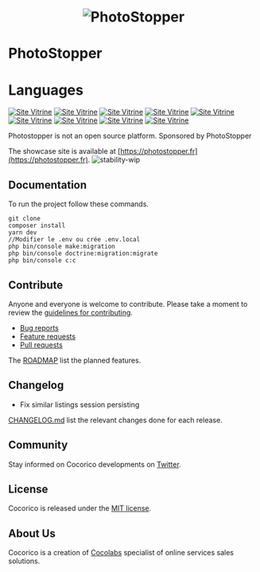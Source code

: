 <h1 align="center">
    <img src="https://admin.photostopper.fr/build/images/icon.36a6633e.png" alt="PhotoStopper"/>
</h1>

# PhotoStopper


# Languages

[![Site Vitrine](https://img.shields.io/badge/React-20232A?style=for-the-badge&logo=react&logoColor=61DAFB)](https://fr.reactjs.org/)
[![Site Vitrine](https://img.shields.io/badge/React_Native-20232A?style=for-the-badge&logo=react&logoColor=61DAFB)](https://reactnative.dev/docs/getting-started)
[![Site Vitrine](https://img.shields.io/badge/PHP-777BB4?style=for-the-badge&logo=php&logoColor=white)](https://symfony.com/)
[![Site Vitrine](https://img.shields.io/badge/HTML-239120?style=for-the-badge&logo=html5&logoColor=white)](https://developer.mozilla.org/fr/docs/Web/HTML)
[![Site Vitrine](https://img.shields.io/badge/CSS-239120?&style=for-the-badge&logo=css3&logoColor=white)](https://developer.mozilla.org/fr/docs/Web/CSS/Reference)
[![Site Vitrine](https://img.shields.io/badge/JavaScript-F7DF1E?style=for-the-badge&logo=javascript&logoColor=black)](https://developer.mozilla.org/fr/docs/Web/JavaScript)
[![Site Vitrine](https://img.shields.io/badge/Sass-CC6699?style=for-the-badge&logo=sass&logoColor=white)](https://sass-lang.com/documentation)
[![Site Vitrine](https://img.shields.io/badge/Bootstrap-563D7C?style=for-the-badge&logo=bootstrap&logoColor=white)](https://getbootstrap.com/docs/4.1/getting-started/introduction/)
[![Site Vitrine](https://img.shields.io/badge/MySQL-00000F?style=for-the-badge&logo=mysql&logoColor=white)](https://dev.mysql.com/doc/)



Photostopper is not an open source platform. Sponsored by PhotoStopper

The showcase site is available at [https://photostopper.fr](https://photostopper.fr).
![stability-wip](https://img.shields.io/badge/stability-work_in_progress-lightgrey.svg)

## Documentation

To run the project follow these commands.

```
git clone 
composer install
yarn dev
//Modifier le .env ou crée .env.local
php bin/console make:migration
php bin/console doctrine:migration:migrate
php bin/console c:c
```

## Contribute

Anyone and everyone is welcome to contribute. Please take a moment to
review the [guidelines for contributing](CONTRIBUTING.md).

* [Bug reports](CONTRIBUTING.md#bugs)
* [Feature requests](CONTRIBUTING.md#features)
* [Pull requests](CONTRIBUTING.md#pull-requests)

The [ROADMAP](ROADMAP.md) list the planned features.

## Changelog
 - Fix similar listings session persisting

[CHANGELOG.md](CHANGELOG.md) list the relevant changes done for each release.

## Community

Stay informed on Cocorico developments on [Twitter](https://twitter.com/cocorico_rocks).

## License

Cocorico is released under the [MIT license](LICENSE).


## About Us

Cocorico is a creation of [Cocolabs](https://www.cocolabs.com/en/?utm_source=github&utm_medium=cocorico-page&utm_campaign=organic) specialist of online services sales solutions.
